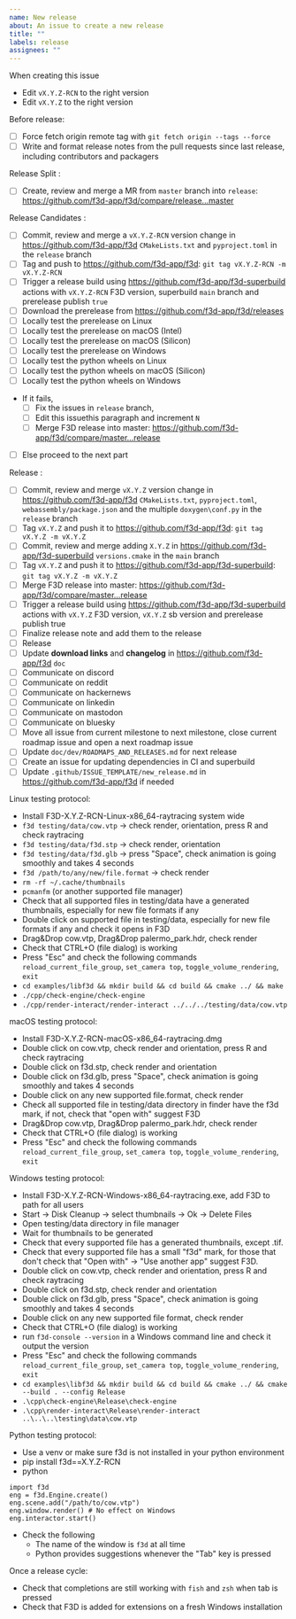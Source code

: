 ```yaml
---
name: New release
about: An issue to create a new release
title: ""
labels: release
assignees: ""
---
```


When creating this issue

- Edit `vX.Y.Z-RCN` to the right version
- Edit `vX.Y.Z` to the right version

Before release:

- [ ] Force fetch origin remote tag with `git fetch origin --tags --force`
- [ ] Write and format release notes from the pull requests since last release, including contributors and packagers

Release Split :

- [ ] Create, review and merge a MR from `master` branch into `release`: https://github.com/f3d-app/f3d/compare/release...master

Release Candidates :

- [ ] Commit, review and merge a `vX.Y.Z-RCN` version change in https://github.com/f3d-app/f3d `CMakeLists.txt` and `pyproject.toml` in the `release` branch
- [ ] Tag and push to https://github.com/f3d-app/f3d: `git tag vX.Y.Z-RCN -m vX.Y.Z-RCN`
- [ ] Trigger a release build using https://github.com/f3d-app/f3d-superbuild actions with `vX.Y.Z-RCN` F3D version, superbuild `main` branch and prerelease publish `true`
- [ ] Download the prerelease from https://github.com/f3d-app/f3d/releases
- [ ] Locally test the prerelease on Linux
- [ ] Locally test the prerelease on macOS (Intel)
- [ ] Locally test the prerelease on macOS (Silicon)
- [ ] Locally test the prerelease on Windows
- [ ] Locally test the python wheels on Linux
- [ ] Locally test the python wheels on macOS (Silicon)
- [ ] Locally test the python wheels on Windows
- If it fails,
  - [ ] Fix the issues in `release` branch,
  - [ ] Edit this issuethis paragraph and increment `N`
  - [ ] Merge F3D release into master: https://github.com/f3d-app/f3d/compare/master...release
- [ ] Else proceed to the next part

Release :

- [ ] Commit, review and merge `vX.Y.Z` version change in https://github.com/f3d-app/f3d `CMakeLists.txt`, `pyproject.toml`, `webassembly/package.json` and the multiple `doxygen\conf.py` in the `release` branch
- [ ] Tag `vX.Y.Z` and push it to https://github.com/f3d-app/f3d: `git tag vX.Y.Z -m vX.Y.Z`
- [ ] Commit, review and merge adding `X.Y.Z` in https://github.com/f3d-app/f3d-superbuild `versions.cmake` in the `main` branch
- [ ] Tag `vX.Y.Z` and push it to https://github.com/f3d-app/f3d-superbuild: `git tag vX.Y.Z -m vX.Y.Z`
- [ ] Merge F3D release into master: https://github.com/f3d-app/f3d/compare/master...release
- [ ] Trigger a release build using https://github.com/f3d-app/f3d-superbuild actions with `vX.Y.Z` F3D version, `vX.Y.Z` sb version and prerelease publish true
- [ ] Finalize release note and add them to the release
- [ ] Release
- [ ] Update **download links** and **changelog** in https://github.com/f3d-app/f3d `doc`
- [ ] Communicate on discord
- [ ] Communicate on reddit
- [ ] Communicate on hackernews
- [ ] Communicate on linkedin
- [ ] Communicate on mastodon
- [ ] Communicate on bluesky
- [ ] Move all issue from current milestone to next milestone, close current roadmap issue and open a next roadmap issue
- [ ] Update `doc/dev/ROADMAPS_AND_RELEASES.md` for next release
- [ ] Create an issue for updating dependencies in CI and superbuild
- [ ] Update `.github/ISSUE_TEMPLATE/new_release.md` in https://github.com/f3d-app/f3d if needed

Linux testing protocol:

- Install F3D-X.Y.Z-RCN-Linux-x86_64-raytracing system wide
- `f3d testing/data/cow.vtp` -> check render, orientation, press R and check raytracing
- `f3d testing/data/f3d.stp` -> check render, orientation
- `f3d testing/data/f3d.glb` -> press "Space", check animation is going smoothly and takes 4 seconds
- `f3d /path/to/any/new/file.format` -> check render
- `rm -rf ~/.cache/thumbnails`
- `pcmanfm` (or another supported file manager)
- Check that all supported files in testing/data have a generated thumbnails, especially for new file formats if any
- Double click on supported file in testing/data, especially for new file formats if any and check it opens in F3D
- Drag&Drop cow.vtp, Drag&Drop palermo_park.hdr, check render
- Check that CTRL+O (file dialog) is working
- Press "Esc" and check the following commands `reload_current_file_group`, `set_camera top`, `toggle_volume_rendering`, `exit`
- `cd examples/libf3d && mkdir build && cd build && cmake ../ && make`
- `./cpp/check-engine/check-engine`
- `./cpp/render-interact/render-interact ../../../testing/data/cow.vtp`

macOS testing protocol:

- Install F3D-X.Y.Z-RCN-macOS-x86_64-raytracing.dmg
- Double click on cow.vtp, check render and orientation, press R and check raytracing
- Double click on f3d.stp, check render and orientation
- Double click on f3d.glb, press "Space", check animation is going smoothly and takes 4 seconds
- Double click on any new supported file.format, check render
- Check all supported file in testing/data directory in finder have the f3d mark, if not, check that "open with" suggest F3D
- Drag&Drop cow.vtp, Drag&Drop palermo_park.hdr, check render
- Check that CTRL+O (file dialog) is working
- Press "Esc" and check the following commands `reload_current_file_group`, `set_camera top`, `toggle_volume_rendering`, `exit`

Windows testing protocol:

- Install F3D-X.Y.Z-RCN-Windows-x86_64-raytracing.exe, add F3D to path for all users
- Start -> Disk Cleanup -> select thumbnails -> Ok -> Delete Files
- Open testing/data directory in file manager
- Wait for thumbnails to be generated
- Check that every supported file has a generated thumbnails, except .tif.
- Check that every supported file has a small "f3d" mark, for those that don't check that "Open with" -> "Use another app" suggest F3D.
- Double click on cow.vtp, check render and orientation, press R and check raytracing
- Double click on f3d.stp, check render and orientation
- Double click on f3d.glb, press "Space", check animation is going smoothly and takes 4 seconds
- Double click on any new supported file format, check render
- Check that CTRL+O (file dialog) is working
- run `f3d-console --version` in a Windows command line and check it output the version
- Press "Esc" and check the following commands `reload_current_file_group`, `set_camera top`, `toggle_volume_rendering`, `exit`
- `cd examples\libf3d && mkdir build && cd build && cmake ../ && cmake --build . --config Release`
- `.\cpp\check-engine\Release\check-engine`
- `.\cpp\render-interact\Release\render-interact ..\..\..\testing\data\cow.vtp`

Python testing protocol:

- Use a venv or make sure f3d is not installed in your python environment
- pip install f3d==X.Y.Z-RCN
- python

```
import f3d
eng = f3d.Engine.create()
eng.scene.add("/path/to/cow.vtp")
eng.window.render() # No effect on Windows
eng.interactor.start()
```

- Check the following
  - The name of the window is `f3d` at all time
  - Python provides suggestions whenever the "Tab" key is pressed

Once a release cycle:

- Check that completions are still working with `fish` and `zsh` when tab is pressed
- Check that F3D is added for extensions on a fresh Windows installation
